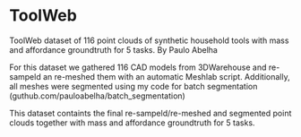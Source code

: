 # ToolWeb
ToolWeb dataset of 116 point clouds of synthetic household tools with mass and affordance groundtruth for 5 tasks.
By Paulo Abelha


For this dataset we gathered 116 CAD models from 3DWarehouse and re-sampeld an re-meshed them with an automatic Meshlab script.
Additionally, all meshes were segmented using my code for batch segmentation  (guthub.com/pauloabelha/batch_segmentation)

This dataset containts the final re-sampeld/re-meshed and segmented point clouds together with mass and affordance groundtruth for 5 tasks.
